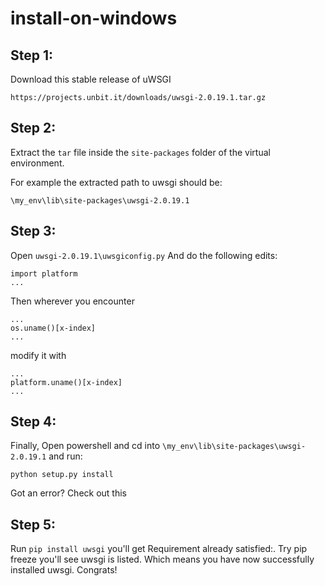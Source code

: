 # install-on-windows


## Step 1: 

Download this stable release of uWSGI

````
https://projects.unbit.it/downloads/uwsgi-2.0.19.1.tar.gz
````

## Step 2: 

Extract the `tar` file inside the `site-packages` folder of the virtual environment.

For example the extracted path to uwsgi should be:

`\my_env\lib\site-packages\uwsgi-2.0.19.1`

## Step 3: 

Open `uwsgi-2.0.19.1\uwsgiconfig.py` And do the following edits:

````
import platform
...
````

Then wherever you encounter
````
...
os.uname()[x-index]
...
````

modify it with

````
...
platform.uname()[x-index]
...
````

## Step 4: 

Finally, Open powershell and cd into `\my_env\lib\site-packages\uwsgi-2.0.19.1` and run:

````
python setup.py install
````

Got an error? Check out this

## Step 5: 

Run `pip install uwsgi` you'll get Requirement already satisfied:. Try pip freeze you'll see uwsgi is listed. Which means you have now successfully installed uwsgi. Congrats!

